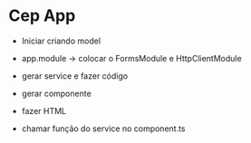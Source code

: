 # Cep App

- Iniciar criando model

- app.module -> colocar o FormsModule e HttpClientModule

- gerar service e fazer código

- gerar componente

- fazer HTML

- chamar função do service no component.ts

